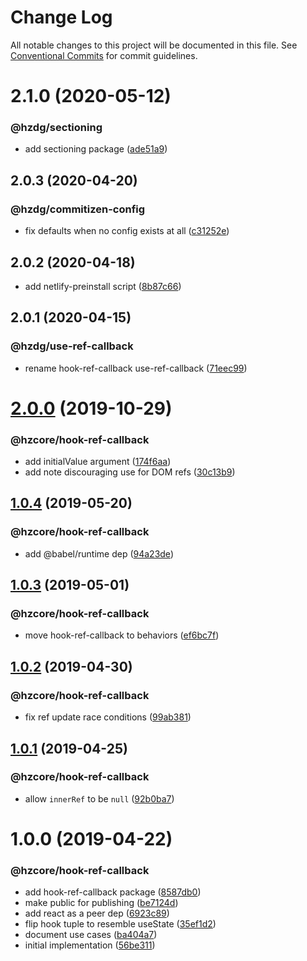 # Change Log

All notable changes to this project will be documented in this file.
See [Conventional Commits](https://conventionalcommits.org) for commit guidelines.

# 2.1.0 (2020-05-12)


### @hzdg/sectioning

* add sectioning package ([ade51a9](https://github.com/hzdg/hz-core/commit/ade51a9))


## 2.0.3 (2020-04-20)


### @hzdg/commitizen-config

* fix defaults when no config exists at all ([c31252e](https://github.com/hzdg/hz-core/commit/c31252e))


## 2.0.2 (2020-04-18)


* add netlify-preinstall script ([8b87c66](https://github.com/hzdg/hz-core/commit/8b87c66))


## 2.0.1 (2020-04-15)


### @hzdg/use-ref-callback

* rename hook-ref-callback use-ref-callback ([71eec99](https://github.com/hzdg/hz-core/commit/71eec99))


# [2.0.0](https://github.com/hzdg/hz-core/compare/@hzcore/hook-ref-callback@1.0.4...@hzcore/hook-ref-callback@2.0.0) (2019-10-29)


### @hzcore/hook-ref-callback

* add initialValue argument ([174f6aa](https://github.com/hzdg/hz-core/commit/174f6aa))
* add note discouraging use for DOM refs ([30c13b9](https://github.com/hzdg/hz-core/commit/30c13b9))


## [1.0.4](https://github.com/hzdg/hz-core/compare/@hzcore/hook-ref-callback@1.0.3...@hzcore/hook-ref-callback@1.0.4) (2019-05-20)


### @hzcore/hook-ref-callback

* add @babel/runtime dep ([94a23de](https://github.com/hzdg/hz-core/commit/94a23de))


## [1.0.3](https://github.com/hzdg/hz-core/compare/@hzcore/hook-ref-callback@1.0.2...@hzcore/hook-ref-callback@1.0.3) (2019-05-01)


### @hzcore/hook-ref-callback

* move hook-ref-callback to behaviors ([ef6bc7f](https://github.com/hzdg/hz-core/commit/ef6bc7f))


## [1.0.2](https://github.com/hzdg/hz-core/compare/@hzcore/hook-ref-callback@1.0.1...@hzcore/hook-ref-callback@1.0.2) (2019-04-30)


### @hzcore/hook-ref-callback

* fix ref update race conditions ([99ab381](https://github.com/hzdg/hz-core/commit/99ab381))


## [1.0.1](https://github.com/hzdg/hz-core/compare/@hzcore/hook-ref-callback@1.0.0...@hzcore/hook-ref-callback@1.0.1) (2019-04-25)


### @hzcore/hook-ref-callback

* allow `innerRef` to be `null` ([92b0ba7](https://github.com/hzdg/hz-core/commit/92b0ba7))


# 1.0.0 (2019-04-22)


### @hzcore/hook-ref-callback

* add hook-ref-callback package ([8587db0](https://github.com/hzdg/hz-core/commit/8587db0))
* make public for publishing ([be7124d](https://github.com/hzdg/hz-core/commit/be7124d))
* add react as a peer dep ([6923c89](https://github.com/hzdg/hz-core/commit/6923c89))
* flip hook tuple to resemble useState ([35ef1d2](https://github.com/hzdg/hz-core/commit/35ef1d2))
* document use cases ([ba404a7](https://github.com/hzdg/hz-core/commit/ba404a7))
* initial implementation ([56be311](https://github.com/hzdg/hz-core/commit/56be311))
